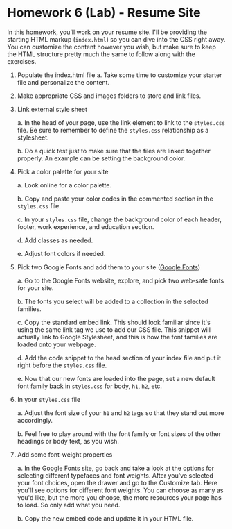 # Homework 6 (Lab) - Resume Site

In this homework, you’ll work on your resume site. I'll be providing the starting HTML markup (`index.html`) so you can dive into the CSS right away. You can customize the content however you wish, but make sure to keep the HTML structure pretty much the same to follow along with the exercises.

1. Populate the index.html file
   a. Take some time to customize your starter file and personalize the content.

2. Make appropriate CSS and images folders to store and link files.

3. Link external style sheet
   
   a. In the head of your page, use the link element to link to the `styles.css` file. Be sure to remember to define the `styles.css` relationship as a stylesheet.
   
   b. Do a quick test just to make sure that the files are linked together properly. An example can be setting the background color.

4. Pick a color palette for your site
   
   a. Look online for a color palette.
   
   b. Copy and paste your color codes in the commented section in the `styles.css` file.
   
   c. In your `styles.css` file, change the background color of each header, footer, work experience, and education section.
   
   d. Add classes as needed.
   
   e. Adjust font colors if needed.

5. Pick two Google Fonts and add them to your site ([Google Fonts](https://fonts.google.com/))
   
   a. Go to the Google Fonts website, explore, and pick two web-safe fonts for your site.
   
   b. The fonts you select will be added to a collection in the selected families.
   
   c. Copy the standard embed link. This should look familiar since it's using the same link tag we use to add our CSS file. This snippet will actually link to Google Stylesheet, and this is how the font families are loaded onto your webpage.
   
   d. Add the code snippet to the head section of your index file and put it right before the `styles.css` file.
   
   e. Now that our new fonts are loaded into the page, set a new default font family back in `styles.css` for body, `h1`, `h2`, etc.

6. In your `styles.css` file
    
   a. Adjust the font size of your `h1` and `h2` tags so that they stand out more accordingly.
   
   b. Feel free to play around with the font family or font sizes of the other headings or body text, as you wish.

7. Add some font-weight properties
    
   a. In the Google Fonts site, go back and take a look at the options for selecting different typefaces and font weights. After you've selected your font choices, open the drawer and go to the Customize tab. Here you'll see options for different font weights. You can choose as many as you'd like, but the more you choose, the more resources your page has to load. So only add what you need.
   
   b. Copy the new embed code and update it in your HTML file.
